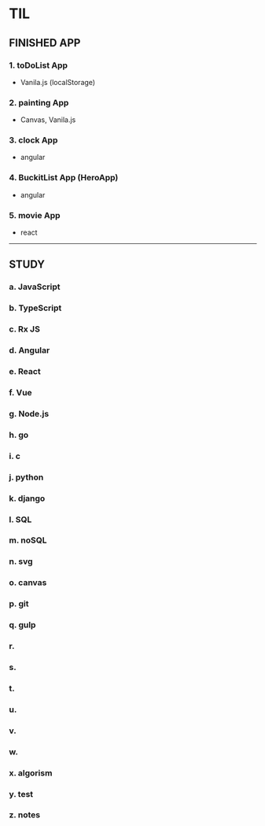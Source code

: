 # TIL

## FINISHED APP

### 1. toDoList App 

- Vanila.js (localStorage)

### 2. painting App

- Canvas, Vanila.js

### 3. clock App

- angular

### 4. BuckitList App (HeroApp)

- angular

### 5. movie App

- react

---

## STUDY

### a. JavaScript

### b. TypeScript

### c. Rx JS

### d. Angular

### e. React

### f. Vue

### g. Node.js

### h. go

### i. c

### j. python

### k. django

### l. SQL

### m. noSQL

### n. svg

### o. canvas

### p. git

### q. gulp

### r. 

### s.

### t.

### u.

### v.

### w.

### x. algorism

### y. test

### z. notes 

